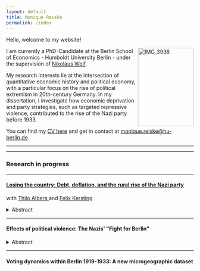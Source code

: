 ```yaml
---
layout: default
title: Monique Reiske
permalink: /index
---
```


Hello, welcome to my website!

<img align="right" src="./assets/images/IMG_3938.jpeg" alt="IMG_3938" width="150" height="210" >

I am currently a PhD-Candidate at the Berlin School of Economics - Humboldt University Berlin - under the supervision of <a href="https://sites.google.com/site/nikolauswolf01" target="_blank" rel="noopener noreferrer"> Nikolaus Wolf</a>.

My research interests lie at the intersection of quantitative economic history and political economy, with a particular focus on the rise of political extremism in 20th-century Germany. 
In my dissertation, I investigate how economic deprivation and party strategies, such as targeted repressive violence, contributed to the rise of the Nazi party before 1933.

You can find my <a href="pdfs/CV_Monique_Reiske.pdf" target="_blank" rel="noopener noreferrer"> CV here</a> and get in contact at <a href="mailto:monique.reiske@hu-berlin.de">monique.reiske@hu-berlin.de</a>.

***
***

### Research in progress

***

#### <a href="https://rationality-and-competition.de/wp-content/uploads/discussion_paper/511.pdf" target="_blank" rel="noopener noreferrer"> Losing the country: Debt, deflation, and the rural rise of the Nazi party </a> 
with <a href="https://sites.google.com/site/tnhalbers/" target="_blank" rel="noopener noreferrer"> Thilo Albers </a> and <a href="https://felixkersting.mystrikingly.com/" target="_blank" rel="noopener noreferrer"> Felix Kersting </a>
<details><summary> Abstract </summary>
    <p align="justify"> Using interwar German agriculture as a case, this paper explores the political cost of debt deflation which we characterize with farmers' leverage ratios. Primary deficits drove their increase during 1924-1928, but deflation pushed them to unsustainable levels during 1929-1932. We construct corresponding exogenous county-level exposure measures and show their effect on economic distress as well as political radicalization. Our results suggest that debt deflation increased the Nazi party's rural vote share by over 8 percentage points relative to a counterfactual baseline scenario and was thus a necessary condition for its rural dominance and ascension to parliamentary power. </p>
</details>

***

#### Effects of political violence: The Nazis' "Fight for Berlin"
<details><summary>Abstract</summary>
    <p align="justify">Under which circumstances can a violent movement succeed in attracting new members and quelling opposition and when does it create backlash? To address these questions, I examine the Nazis’ “Fight for Berlin” between 1928 and 1933. Particularly in the capital city, establishing control over opposition strongholds was a central strategic objective for the Nazi party to suppress protest in case of its ascension to power. For this purpose, the stormtroopers - the NSDAP’s fighting force and under its directive - initiated a sustained campaign of establishing permanent operational bases in predominantly Communist areas. These so-called ‘Sturmlokale’ served as launching points for confrontations with the political enemy and thus introduced a sustained increase of violence into the respective neighborhoods. 

In this article, I proceed in three steps: First, I show how the stormtroopers successfully expanded into opposition strongholds between 1928 and 1932 and how they strategically positioned themselves closely to Communist meeting places and police stations. Second, I show that increased Nazi presence did in fact lead to more violent incidents in surrounding areas. Third, I investigate the effects of Nazi presence on subsequent election results and explore potential heterogeneity along local Communist strength and police activity. 

To pinpoint the exact place and timing of stormtrooper presence, I build on previous historical research by cross-referencing information extracted from NS sources with police archives. Similarly, I build detailed point data on Communist meeting places and police stations. Combined with an original data set of Weimar-era election results on the precinct level and equally granular economic information, such as floor prices, this allows me to trace the strategic interactions of the three relevant groups.  </p>
</details>

***

#### Voting dynamics within Berlin 1919-1933: A new microgeographic dataset
